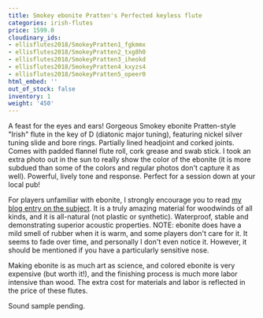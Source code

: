 ```yaml
---
title: Smokey ebonite Pratten's Perfected keyless flute
categories: irish-flutes
price: 1599.0
cloudinary_ids:
- ellisflutes2018/SmokeyPratten1_fgkmmx
- ellisflutes2018/SmokeyPratten2_txg8h0
- ellisflutes2018/SmokeyPratten3_iheokd
- ellisflutes2018/SmokeyPratten4_kxyzs4
- ellisflutes2018/SmokeyPratten5_opeer0
html_embed: ''
out_of_stock: false
inventory: 1
weight: '450'
---
```


A feast for the eyes and ears!  Gorgeous Smokey ebonite Pratten-style "Irish" flute in the key of D (diatonic major tuning), featuring nickel silver tuning slide and bore rings.  Partially lined headjoint and corked joints.  Comes with padded flannel flute roll, cork grease and swab stick.  I took an extra photo out in the sun to really show the color of the ebonite (it is more subdued than some of the colors and regular photos don't capture it as well).  Powerful, lively tone and response.  Perfect for a session down at your local pub!

For players unfamiliar with ebonite, I strongly encourage you to read [my blog entry on the subject](http://ellisflutes.com/blog/what-is-ebonite).  It is a truly amazing material for woodwinds of all kinds, and it is all-natural (not plastic or synthetic).  Waterproof, stable and demonstrating superior acoustic properties.  NOTE: ebonite does have a mild smell of rubber when it is warm, and some players don't care for it.  It seems to fade over time, and personally I don't even notice it.  However, it should be mentioned if you have a particularly sensitive nose.

Making ebonite is as much art as science, and colored ebonite is very expensive (but worth it!), and the finishing process is much more labor intensive than wood.  The extra cost for materials and labor is reflected in the price of these flutes.

Sound sample pending.